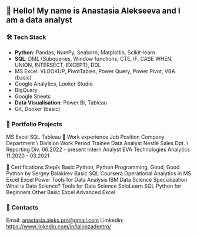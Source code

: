## 👋 Hello! My name is Anastasia Alekseeva and I am a data analyst

### 🛠 **Tech Stack**

* **Python**: Pandas, NumPy, Seaborn, Matplotlib, Scikit-learn
* **SQL**: DML (Subqueries, Window functions, CTE, IF, CASE WHEN, UNION, INTERSECT, EXCEPT), DDL
* MS Excel: VLOOKUP, PivotTables, Power Query, Power Pivot, VBA (basic)
* Google Analytics, Looker Studio
* BigQuary
* Google Sheets
* **Data Visualisation**: Power BI, Tableau
* Git, Docker (basic)

### 📁 Portfolio Projects


MS Excel
SQL
Tableau
👔 Work experience
Job Position	Company	Department \ Division	Work Period
Trainee Data Analyst	Nestlé	Sales Dpt. \ Reporting Div.	06.2022 - present
Intern Analyst	EVA Technologies	Analytics	11.2020 - 03.2021


📜 Certifications
Stepik
Basic Python, Python Programming, Good, Good Python by Sergey Balakirev
Basic SQL
Coursera
Operational Analytics in MS Excel
Excel Power Tools for Data Analysis
IBM Data Science Specialization
What is Data Science?
Tools for Data Science
SoloLearn
SQL
Python for Beginners
Other
Basic Excel
Advanced Excel
### 💬 Contacts
Email: anastasia.aleks.pro@gmail.com
Limkedin: https://www.linkedin.com/in/lalonzadentro/

